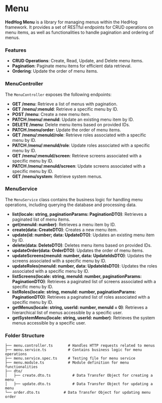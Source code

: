 # Menu

**HedHog Menu** is a library for managing menus within the HedHog framework. It provides a set of RESTful endpoints for CRUD operations on menu items, as well as functionalities to handle pagination and ordering of menus.

### Features

- **CRUD Operations**: Create, Read, Update, and Delete menu items.
- **Pagination**: Paginate menu items for efficient data retrieval.
- **Ordering**: Update the order of menu items.

### MenuController

The `MenuController` exposes the following endpoints:

- **GET /menu**: Retrieve a list of menus with pagination.
- **GET /menu/:menuId**: Retrieve a specific menu by ID.
- **POST /menu**: Create a new menu item.
- **PATCH /menu/:menuId**: Update an existing menu item by ID.
- **DELETE /menu**: Delete menu items based on provided IDs.
- **PATCH /menu/order**: Update the order of menu items.
- **GET /menu/:menuId/role**: Retrieve roles associated with a specific menu by ID.
- **PATCH /menu/:menuId/role**: Update roles associated with a specific menu by ID.
- **GET /menu/:menuId/screen**: Retrieve screens associated with a specific menu by ID.
- **PATCH /menu/:menuId/screen**: Update screens associated with a specific menu by ID.
- **GET /menu/system**: Retrieve system menus.

### MenuService

The `MenuService` class contains the business logic for handling menu operations, including querying the database and processing data.

- **list(locale: string, paginationParams: PaginationDTO)**: Retrieves a paginated list of menu items.
- **get(menuId: number)**: Retrieves a menu item by ID.
- **create(data: CreateDTO)**: Creates a new menu item.
- **update(id: number; data: UpdateDTO)**: Updates an existing menu item by ID.
- **delete(data: DeleteDTO)**: Deletes menu items based on provided IDs.
- **updateOrder(data: OrderDTO)**: Updates the order of menu items.
- **updateScreens(menuId: number, data: UpdateIdsDTO)**: Updates the screens associated with a specific menu by ID.
- **updateRoles(menuId: number, data: UpdateIdsDTO)**: Updates the roles associated with a specific menu by ID.
- **listScreens(locale: string, menuId: number, paginationParams: PaginationDTO)**: Retrieves a paginated list of screens associated with a specific menu by ID.
- **listRoles(locale: string, menuId: number, paginationParams: PaginationDTO)**: Retrieves a paginated list of roles associated with a specific menu by ID.
- **getMenus(locale: string, userId: number, menuId = 0)**: Retrieves a hierarchical list of menus accessible by a specific user.
- **getSystemMenu(locale: string, userId: number)**: Retrieves the system menus accessible by a specific user.

### Folder Structure

```plaintext
├── menu.controller.ts       # Handles HTTP requests related to menus
├── menu.service.ts          # Contains business logic for menu operations
├── menu.service.spec.ts     # Testing file for menu service
├── menu.module.ts           # Module definition for menu functionalities
├── dto/
│   ├── create.dto.ts          # Data Transfer Object for creating a menu
│   ├── update.dto.ts          # Data Transfer Object for updating a menu
└── order.dto.ts           # Data Transfer Object for updating menu order
```
